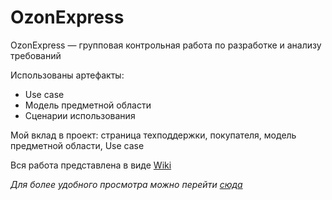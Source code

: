 # OzonExpress
OzonExpress — групповая контрольная работа по разработке и анализу требований

Использованы артефакты: 
* Use case
* Модель предметной области
* Сценарии использования 

Мой вклад в проект: страница техподдержки, покупателя,  модель предметной области, Use case 

Вся работа представлена в виде [Wiki](https://github.com/lnstnkv/OzonExpress/wiki)

_Для более удобного просмотра можно перейти [сюда](https://chantreck.notion.site/chantreck/OZON-9a0eebfd316f4523a23aa771a7b889d4)_
